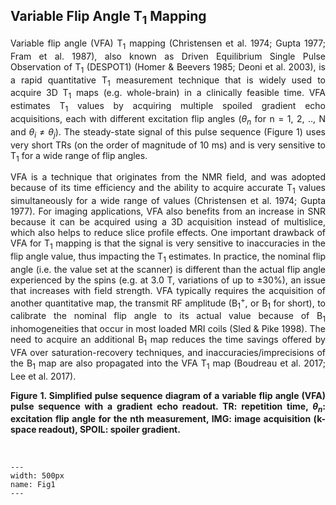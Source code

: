 ## Variable Flip Angle T<sub>1</sub> Mapping

<p style="text-align:justify;">
Variable flip angle (VFA) T<sub>1</sub> mapping (Christensen et al. 1974; Gupta 1977; Fram et al. 1987), also known as Driven Equilibrium Single Pulse Observation of T<sub>1</sub> (DESPOT1) (Homer & Beevers 1985; Deoni et al. 2003), is a rapid quantitative T<sub>1</sub> measurement technique that is widely used to acquire 3D T<sub>1</sub> maps (e.g. whole-brain) in a clinically feasible time. VFA estimates T<sub>1</sub> values by acquiring multiple spoiled gradient echo acquisitions, each with different excitation flip angles (<i>θ<sub>n</sub></i> for n = 1, 2, .., N and <i>θ<sub>i</sub></i> ≠ <i>θ<sub>j</sub></i>). The steady-state signal of this pulse sequence (Figure 1) uses very short TRs (on the order of magnitude of 10 ms) and is very sensitive to T<sub>1</sub> for a wide range of flip angles.
</p>

<p style="text-align:justify;">
VFA is a technique that originates from the NMR field, and was adopted because of its time efficiency and the ability to acquire accurate T<sub>1</sub> values simultaneously for a wide range of values (Christensen et al. 1974; Gupta 1977). For imaging applications, VFA also benefits from an increase in SNR because it can be acquired using a 3D acquisition instead of multislice, which also helps to reduce slice profile effects. One important drawback of VFA for T<sub>1</sub> mapping is that the signal is very sensitive to inaccuracies in the flip angle value, thus impacting the T<sub>1</sub> estimates.  In practice, the nominal flip angle (i.e. the value set at the scanner) is different than the actual flip angle experienced by the spins (e.g. at 3.0 T, variations of up to ±30%), an issue that increases with field strength. VFA typically requires the acquisition of another quantitative map, the transmit RF amplitude (B<sub>1</sub><sup>+</sup>, or B<sub>1</sub> for short), to calibrate the nominal flip angle to its actual value because of B<sub>1</sub> inhomogeneities that occur in most loaded MRI coils (Sled & Pike 1998). The need to acquire an additional B<sub>1</sub> map reduces the time savings offered by VFA over saturation-recovery techniques, and inaccuracies/imprecisions of the B<sub>1</sub> map are also propagated into the VFA T<sub>1</sub> map (Boudreau et al. 2017; Lee et al. 2017).
</p>

<p style="text-align:justify;">
<b>
Figure 1. Simplified pulse sequence diagram of a variable flip angle (VFA) pulse sequence with a gradient echo readout. TR: repetition time, <i>θ<sub>n</sub></i>: excitation flip angle for the nth measurement, IMG: image acquisition (k-space readout), SPOIL: spoiler gradient.
</b>
</p>

<br>

```{figure} images/vfa_pulsesequence.png
---
width: 500px
name: Fig1
---
```

